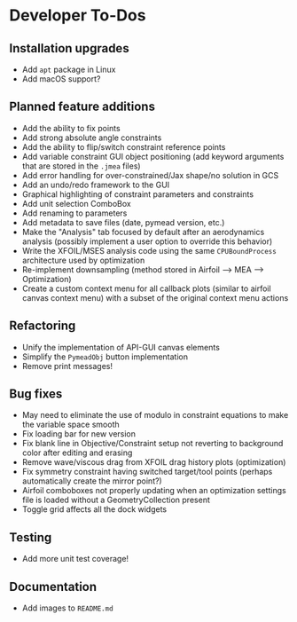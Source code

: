 Developer To-Dos
================

Installation upgrades
---------------------
- Add `apt` package in Linux
- Add macOS support?

Planned feature additions
-------------------------
- Add the ability to fix points
- Add strong absolute angle constraints
- Add the ability to flip/switch constraint reference points
- Add variable constraint GUI object positioning (add keyword arguments that are stored in the `.jmea` files)
- Add error handling for over-constrained/Jax shape/no solution in GCS
- Add an undo/redo framework to the GUI
- Graphical highlighting of constraint parameters and constraints
- Add unit selection ComboBox
- Add renaming to parameters
- Add metadata to save files (date, pymead version, etc.)
- Make the "Analysis" tab focused by default after an aerodynamics analysis (possibly implement a user option to
  override this behavior)
- Write the XFOIL/MSES analysis code using the same `CPUBoundProcess` architecture used by optimization
- Re-implement downsampling (method stored in Airfoil --> MEA --> Optimization)
- Create a custom context menu for all callback plots (similar to airfoil canvas context menu) with a subset of the
  original context menu actions

Refactoring
-----------
- Unify the implementation of API-GUI canvas elements
- Simplify the `PymeadObj` button implementation
- Remove print messages!

Bug fixes
---------
- May need to eliminate the use of modulo in constraint equations to make the variable 
  space smooth
- Fix loading bar for new version
- Fix blank line in Objective/Constraint setup not reverting to background color after editing and erasing
- Remove wave/viscous drag from XFOIL drag history plots (optimization)
- Fix symmetry constraint having switched target/tool points (perhaps automatically create the mirror point?)
- Airfoil comboboxes not properly updating when an optimization settings file is loaded without a GeometryCollection
  present
- Toggle grid affects all the dock widgets

Testing
-------
- Add more unit test coverage!

Documentation
-------------
- Add images to `README.md`
